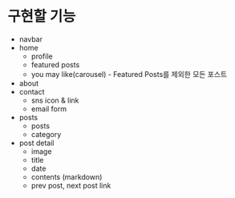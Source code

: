 # 구현할 기능
- navbar
- home
    - profile
    - featured posts
    - you may like(carousel) - Featured Posts를 제외한 모든 포스트
- about
- contact
    - sns icon & link
    - email form
- posts
    - posts
    - category
- post detail
    - image
    - title
    - date
    - contents (markdown)
    - prev post, next post link